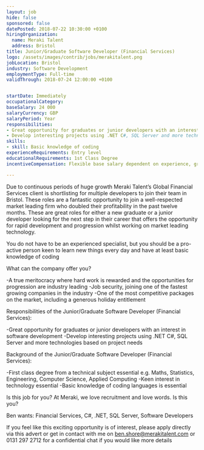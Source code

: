 ```yaml
---
layout: job
hide: false
sponsored: false
datePosted: 2018-07-22 10:30:00 +0100
hiringOrganization:
  name: Meraki Talent
  address: Bristol
title: Junior/Graduate Software Developer (Financial Services)
logo: /assets/images/contrib/jobs/merakitalent.png
jobLocation: Bristol
industry: Software Development
employmentType: Full-time
validThrough: 2018-07-24 12:00:00 +0100


startDate: Immediately
occupationalCategory:
baseSalary: 24 000
salaryCurrency: GBP
salaryPeriod: Year
responsibilities:
- Great opportunity for graduates or junior developers with an interest in software development
- Develop interesting projects using .NET C#, SQL Server and more technologies based on project needs
skills:
- skill: Basic knowledge of coding
experienceRequirements: Entry level
educationalRequirements: 1st Class Degree
incentiveCompensation: Flexible base salary dependent on experience, great bonus and benefits package

---
```

Due to continuous periods of huge growth Meraki Talent’s Global Financial Services client is shortlisting for multiple developers to join their team in Bristol. These roles are a fantastic opportunity to join a well-respected market leading firm who doubled their profitability in the past twelve months. These are great roles for either a new graduate or a junior developer looking for the next step in their career that offers the opportunity for rapid development and progression whilst working on market leading technology.


You do not have to be an experienced specialist, but you should be a pro-active person keen to learn new things every day and have at least basic knowledge of coding


What can the company offer you?

-A true meritocracy where hard work is rewarded and the opportunities for progression are industry leading
-Job security, joining one of the fastest growing companies in the industry
-One of the most competitive packages on the market, including a generous holiday entitlement


Responsibilities of the Junior/Graduate Software Developer (Financial Services):

-Great opportunity for graduates or junior developers with an interest in software development
-Develop interesting projects using .NET C#, SQL Server and more technologies based on project needs


Background of the Junior/Graduate Software Developer (Financial Services):

-First class degree from a technical subject essential e.g. Maths, Statistics, Engineering, Computer Science, Applied Computing
-Keen interest in technology essential
-Basic knowledge of coding languages is essential


Is this job for you?  At Meraki, we love recruitment and love words. Is this you?

Ben wants: Financial Services, C#, .NET, SQL Server, Software Developers

If you feel like this exciting opportunity is of interest, please apply directly via this advert or get in contact with me on ben.shore@merakitalent.com or 0131 297 2712 for a confidential chat if you would like more details

